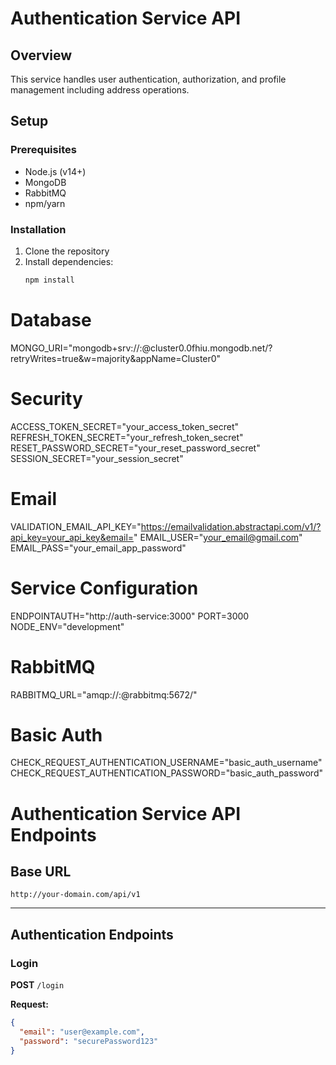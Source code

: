 # Authentication Service API

## Overview
This service handles user authentication, authorization, and profile management including address operations.

## Setup

### Prerequisites
- Node.js (v14+)
- MongoDB
- RabbitMQ
- npm/yarn

### Installation
1. Clone the repository
2. Install dependencies:
   ```bash
   npm install

   ```
# Database
MONGO_URI="mongodb+srv://<username>:<password>@cluster0.0fhiu.mongodb.net/?retryWrites=true&w=majority&appName=Cluster0"

# Security
ACCESS_TOKEN_SECRET="your_access_token_secret"
REFRESH_TOKEN_SECRET="your_refresh_token_secret"
RESET_PASSWORD_SECRET="your_reset_password_secret"
SESSION_SECRET="your_session_secret"

# Email
VALIDATION_EMAIL_API_KEY="https://emailvalidation.abstractapi.com/v1/?api_key=your_api_key&email="
EMAIL_USER="your_email@gmail.com"
EMAIL_PASS="your_email_app_password"

# Service Configuration
ENDPOINTAUTH="http://auth-service:3000"
PORT=3000
NODE_ENV="development"

# RabbitMQ
RABBITMQ_URL="amqp://<username>:<password>@rabbitmq:5672/"

# Basic Auth
CHECK_REQUEST_AUTHENTICATION_USERNAME="basic_auth_username"
CHECK_REQUEST_AUTHENTICATION_PASSWORD="basic_auth_password"

# Authentication Service API Endpoints

## Base URL
`http://your-domain.com/api/v1`

---

## Authentication Endpoints

### Login
**POST** `/login`

**Request:**
```json
{
  "email": "user@example.com",
  "password": "securePassword123"
}